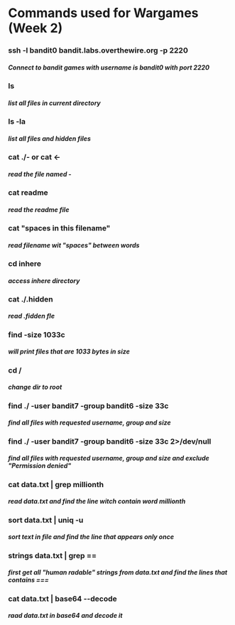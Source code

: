 # Commands used for Wargames (Week 2)


### ssh -l bandit0 bandit.labs.overthewire.org -p 2220 
##### Connect to bandit games with username is bandit0 with port 2220

### ls 
##### list all files in current directory

### ls -la 
##### list all files and hidden files

### cat ./-  or cat <-
##### read the file named -

### cat readme 
##### read the readme file

### cat "spaces in this filename"
##### read filename wit "spaces" between words

### cd inhere
##### access inhere directory

### cat ./.hidden
##### read .fidden fle

### find -size 1033c
##### will print files that are 1033 bytes in size

### cd /
##### change dir to root 

### find ./ -user bandit7 -group bandit6 -size 33c 
##### find all files with requested username, group and size

### find ./ -user bandit7 -group bandit6 -size 33c 2>/dev/null
##### find all files with requested username, group and size and exclude "Permission denied"

### cat data.txt | grep millionth
##### read data.txt and find the line witch contain word millionth

### sort data.txt | uniq -u
##### sort text in file and find the line that appears only once

### strings data.txt | grep ==
##### first get all "human radable" strings from data.txt and find the lines that contains ===

### cat data.txt | base64 --decode
##### raad data.txt in base64 and decode it












